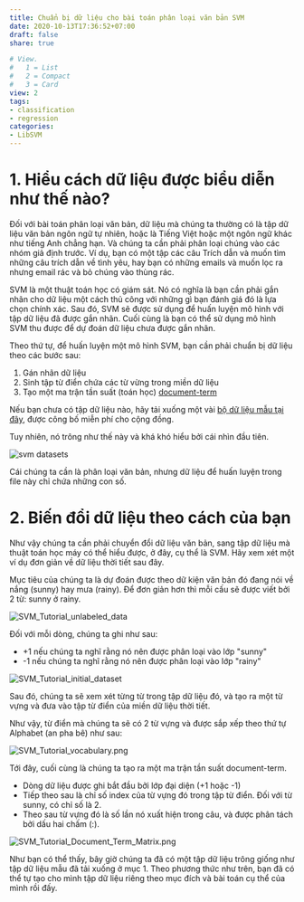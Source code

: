 ```yaml
---
title: Chuẩn bị dữ liệu cho bài toán phân loại văn bản SVM
date: 2020-10-13T17:36:52+07:00
draft: false
share: true

# View.
#   1 = List
#   2 = Compact
#   3 = Card
view: 2
tags:
- classification
- regression
categories:
- LibSVM
---
```


# 1. Hiểu cách dữ liệu được biểu diễn như thế nào?

Đối với bài toán phân loại văn bản, dữ liệu mà chúng ta thường có là tập dữ liệu văn bản ngôn ngữ tự nhiên, hoặc là Tiếng Việt hoặc một ngôn ngữ khác như tiếng Anh chẳng hạn. Và chúng ta cần phải phân loại chúng vào các nhóm giả định trước. Ví dụ, bạn có một tập các câu Trích dẫn và muốn tìm những câu trích dẫn về tình yêu, hay bạn có những emails và muốn lọc ra nhưng email rác và bỏ chúng vào thùng rác.

SVM là một thuật toán học có giám sát. Nó có nghĩa là bạn cần phải gắn nhãn cho dữ liệu một cách thủ công với những gì bạn đánh giá đó là lựa chọn chính xác. Sau đó, SVM sẽ được sử dụng để huấn luyện mô hình với tập dữ liệu đã được gắn nhãn. Cuối cùng là bạn có thể sử dụng mô hình SVM thu được để dự đoán dữ liệu chưa được gắn nhãn.

Theo thứ tự, để huấn luyện một mô hình SVM, bạn cần phải chuẩn bị dữ liệu theo các bước sau:

1. Gán nhãn dữ liệu
2. Sinh tập từ điển chứa các từ vừng trong miền dữ liệu
3. Tạo một ma trận tần suất (toán học) [document-term](http://en.wikipedia.org/wiki/Document-term_matrix)

Nếu bạn chưa có tập dữ liệu nào, hãy tải xuống một vài [bộ dữ liệu mẫu tại đây](http://www.csie.ntu.edu.tw/~cjlin/libsvmtools/datasets/), được công bố miễn phí cho cộng đồng.

Tuy nhiên, nó trông như thế này và khá khó hiểu bởi cái nhìn đầu tiên.

![svm datasets](/img/svm/libsvm_dataset.png "Tập dữ liệu không dễ để đọc")

Cái chúng ta cần là phân loại văn bản, nhưng dữ liệu để huấn luyện trong file này chỉ chứa những con số.

# 2. Biến đổi dữ liệu theo cách của bạn

Như vậy chúng ta cần phải chuyển đổi dữ liệu văn bản, sang tập dữ liệu mà thuật toán học máy có thể hiểu được, ở đây, cụ thể là SVM. Hãy xem xét một ví dụ đơn giản về dữ liệu thời tiết sau đây.

Mục tiêu của chúng ta là dự đoán được theo dữ kiện văn bản đó đang nói về nắng (sunny) hay mưa (rainy).
Để đơn giản hơn thì mỗi cấu sẽ được viết bởi 2 từ: sunny ở rainy.

![SVM_Tutorial_unlabeled_data](/img/svm/SVM_Tutorial_unlabeled_data.png "Tập dữ liệu chưa được gắn nhãn")

Đối với mỗi dòng, chúng ta ghi như sau:

* +1 nếu chúng ta nghĩ rằng nó nên được phân loại vào lớp "sunny"
* -1 nếu chúng ta nghĩ rằng nó nên được phân loại vào lớp "rainy"

![SVM_Tutorial_initial_dataset](/img/svm/SVM_Tutorial_initial_dataset.png "Tập dữ liệu khởi tạo được gắn nhãn")

Sau đó, chúng ta sẽ xem xét từng từ trong tập dữ liệu đó, và tạo ra một từ vựng và đưa vào tập từ điển của miền dữ liệu thời tiết.

Như vậy, từ điển mà chúng ta sẽ có 2 từ vựng và được sắp xếp theo thứ tự Alphabet (an pha bê) như sau:

![SVM_Tutorial_vocabulary.png](/img/svm/SVM_Tutorial_vocabulary.png "Tập từ điển từ vựng")

Tới đây, cuối cùng là chúng ta tạo ra một ma trận tần suất document-term.

* Dòng dữ liệu được ghi bắt đầu bởi lớp đại diện (+1 hoặc -1)
* Tiếp theo sau là chỉ số index của từ vựng đó trong tập từ điển. Đối với từ sunny, có chỉ số là 2.
* Theo sau từ vựng đó là số lần nó xuất hiện trong câu, và được phân tách bởi dấu hai chấm (:).

![SVM_Tutorial_Document_Term_Matrix.png](/img/svm/SVM_Tutorial_Document_Term_Matrix.png "Ma trận tần suất document-term")

Như bạn có thể thấy, bây giờ chúng ta đã có một tập dữ liệu trông giống như tập dữ liệu mẫu đã tải xuống ở mục 1. Theo phương thức như trên, bạn đã có thể tự tạo cho mình tập dữ liệu riêng theo mục đích và bài toán cụ thể của mình rồi đấy.

